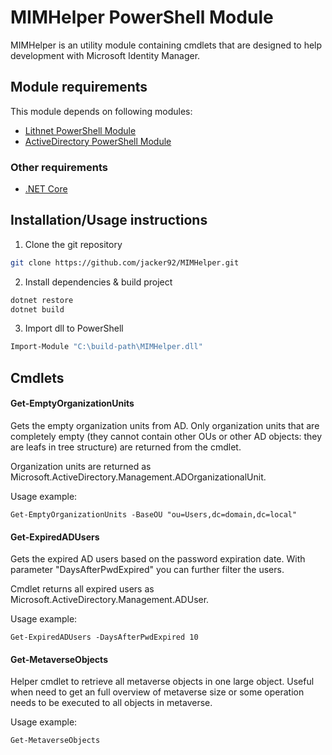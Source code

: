 # MIMHelper PowerShell Module

MIMHelper is an utility module containing cmdlets that are designed to help development with Microsoft Identity Manager.

## Module requirements

This module depends on following modules:
- [Lithnet PowerShell Module](https://github.com/lithnet/miis-powershell) 
- [ActiveDirectory PowerShell Module](https://docs.microsoft.com/en-us/powershell/module/addsadministration/?view=win10-ps)

### Other requirements
- [.NET Core](https://dotnet.microsoft.com/download) 

## Installation/Usage instructions

1. Clone the git repository
```sh
git clone https://github.com/jacker92/MIMHelper.git
```
2. Install dependencies & build project
```sh
dotnet restore
dotnet build
```
3. Import dll to PowerShell
```sh
Import-Module "C:\build-path\MIMHelper.dll"
```

## Cmdlets

#### Get-EmptyOrganizationUnits
Gets the empty organization units from AD. Only organization units that are completely empty (they cannot contain other OUs or other AD objects: they are leafs in tree structure) are returned from the cmdlet.

Organization units are returned as Microsoft.ActiveDirectory.Management.ADOrganizationalUnit. 

Usage example:
```pwsh
Get-EmptyOrganizationUnits -BaseOU "ou=Users,dc=domain,dc=local"
```

#### Get-ExpiredADUsers
Gets the expired AD users based on the password expiration date. With parameter "DaysAfterPwdExpired" you can further filter the users.

Cmdlet returns all expired users as Microsoft.ActiveDirectory.Management.ADUser.

Usage example:
```pwsh
Get-ExpiredADUsers -DaysAfterPwdExpired 10
```

#### Get-MetaverseObjects
Helper cmdlet to retrieve all metaverse objects in one large object. Useful when need to get an full overview of metaverse size or some operation needs to be executed to all objects in metaverse.

Usage example:
```pwsh
Get-MetaverseObjects
```
